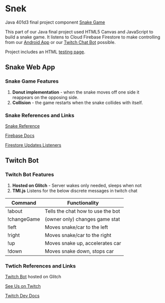 # Snek
Java 401d3 final project component [Snake Game](https://drivebadly.firebaseapp.com/)

This part of our Java final project used HTML5 Canvas and JavaScript to build a snake game. It listens to Cloud Firebase Firestore to make controlling from our [Android App](https://github.com/401javafinal6-21-19/Car-Driver) or our [Twitch Chat Bot](https://glitch.com/~drivebadlybot) possible. 

Project includes an HTML [testing page](public/_test_/test.html).

## Snake Web App
### Snake Game Features
1. **Donut implementation** - when the snake moves off one side it reappears on the opposing side. 
2. **Collision** - the game restarts when the snake collides with itself. 

### Snake References and Links
[Snake Reference](https://github.com/Mariacristina88/Snake-game)

[Firebase Docs](https://firebase.google.com/docs/web/setup) 

[Firestore Updates Listeners](https://firebase.google.com/docs/firestore/query-data/listen)


## Twitch Bot
### Twitch Bot Features
1. **Hosted on Glitch** - Server wakes only needed, sleeps when not
2. **TMI.js** Listens for the below discrete messages in twitch chat

| Command     | Functionality                         | 
|-------------|---------------------------------------|
| !about      | Tells the chat how to use the bot     | 
| !changeGame | (owner only) changes game stat        |
| !left       | Moves snake/car to the left           |
| !right      | Moves snake/car to the right          |
| !up         | Moves snake up, accelerates car       |
| !down       | Moves snake down, stops car           |


### Twtich References and Links

[Twitch Bot](https://glitch.com/~drivebadlybot) hosted on Glitch

[See Us on Twitch](https://www.twitch.tv/michorjay)

[Twitch Dev Docs](https://dev.twitch.tv/docs/irc/)




